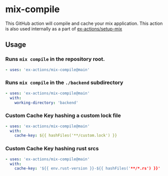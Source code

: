 # mix-compile

This GitHub action will compile and cache your mix application. This action is
also used internally as a part of
[ex-actions/setup-mix](https://github.com/ex-actions/setup-mix)

## Usage

### Runs `mix compile` in the repository root.

```yml
- uses: 'ex-actions/mix-compile@main'
```

### Runs `mix compile` in the `./backend` subdirectory

```yml
- uses: 'ex-actions/mix-compile@main'
  with:
    working-directory: 'backend'
```

### Custom Cache Key hashing a custom lock file

```yml
- uses: 'ex-actions/mix-compile@main'
  with:
    cache-key: ${{ hashFiles('**/custom.lock') }}
```

### Custom Cache Key hashing rust srcs

```yml
- uses: 'ex-actions/mix-compile@main'
  with:
    cache-key: '${{ env.rust-version }}-${{ hashFiles('**/*.rs') }}'
```
